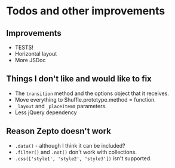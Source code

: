 # Todos and other improvements

## Improvements
* TESTS!
* Horizontal layout
* More JSDoc

## Things I don't like and would like to fix
* The `transition` method and the options object that it receives.
* Move everything to Shuffle.prototype.method = function.
* `_layout` and `_placeItem`s parameters.
* Less jQuery dependency

## Reason Zepto doesn't work
* `.data()` - although I think it can be included?
* `.filter()` and `.not()` don't work with collections.
* `.css(['style1', 'style2', 'style3'])` isn't supported.
